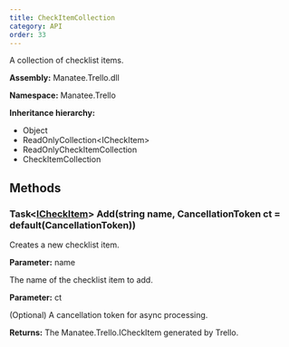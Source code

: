 ```yaml
---
title: CheckItemCollection
category: API
order: 33
---
```


A collection of checklist items.

**Assembly:** Manatee.Trello.dll

**Namespace:** Manatee.Trello

**Inheritance hierarchy:**

- Object
- ReadOnlyCollection&lt;ICheckItem&gt;
- ReadOnlyCheckItemCollection
- CheckItemCollection

## Methods

### Task&lt;[ICheckItem](../ICheckItem#icheckitem)&gt; Add(string name, CancellationToken ct = default(CancellationToken))

Creates a new checklist item.

**Parameter:** name

The name of the checklist item to add.

**Parameter:** ct

(Optional) A cancellation token for async processing.

**Returns:** The Manatee.Trello.ICheckItem generated by Trello.

